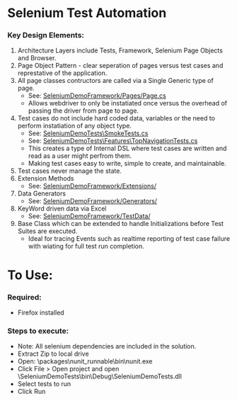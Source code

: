 # Selenium Test Automation

### Key Design Elements: 
1. Architecture Layers include Tests, Framework, Selenium Page Objects and Browser.
2. Page Object Pattern - clear seperation of pages versus test cases and represtative of the application.
3. All page classes contructors are called via a Single Generic type of page.
	* See: [SeleniumDemoFramework/Pages/Page.cs](https://github.com/eddif/SeleniumTestAutomationFramework/blob/master/SeleniumDemoFramework/Pages/Pages.cs)
	* Allows webdriver to only be instatiated once versus the overhead of passing the driver from page to page. 
4. Test cases do not include hard coded data, variables or the need to perform instatiation of any object type.
	* See: [SeleniumDemoTests\SmokeTests.cs](https://github.com/eddif/SeleniumTestAutomationFramework/blob/master/SeleniumDemoTests/SmokeTests.cs)
	* See: [SeleniumDemoTests\Features\TopNavigationTests.cs](https://github.com/eddif/SeleniumTestAutomationFramework/blob/master/SeleniumDemoTests/Features/TopNavigationTests.cs)
	* This creates a type of Internal DSL where test cases are written and read as a user might perfrom them. 	
	* Making test cases easy to write, simple to create, and maintainable.
5. Test cases never manage the state.
6. Extension Methods 
	* See: [SeleniumDemoFramework/Extensions/](https://github.com/eddif/SeleniumTestAutomationFramework/tree/master/SeleniumDemoFramework/Extensions)
7. Data Generators
	* See: [SeleniumDemoFramework/Generators/](https://github.com/eddif/SeleniumTestAutomationFramework/tree/master/SeleniumDemoFramework/Generators)
8. KeyWord driven data via Excel
	* See: [SeleniumDemoFramework/TestData/](https://github.com/eddif/SeleniumTestAutomationFramework/tree/master/SeleniumDemoFramework/TestData)
9. Base Class which can be extended to handle Initializations before Test Suites are executed.
	* Ideal for tracing Events such as realtime reporting of test case failure with wiating for full test run completion.

 
# To Use:

### Required: 

* Firefox installed

### Steps to execute:

* Note: All selenium dependencies are included in the solution.
* Extract Zip to local drive
* Open: \packages\nunit_runnable\bin\nunit.exe
* Click File > Open project and open \SeleniumDemoTests\bin\Debug\SeleniumDemoTests.dll
* Select tests to run
* Click Run

